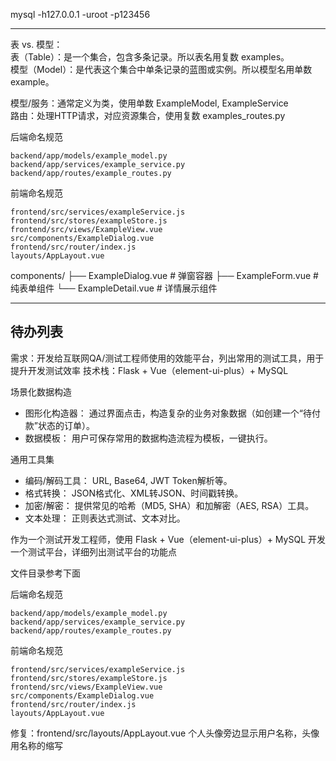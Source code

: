 
mysql -h127.0.0.1 -uroot -p123456

----------------------------------------------------------------------------------------------------------------



表 vs. 模型：  
表（Table）：是一个集合，包含多条记录。所以表名用复数 examples。  
模型（Model）：是代表这个集合中单条记录的蓝图或实例。所以模型名用单数 example。  

模型/服务：通常定义为类，使用单数 ExampleModel, ExampleService  
路由：处理HTTP请求，对应资源集合，使用复数 examples_routes.py  

后端命名规范
```
backend/app/models/example_model.py
backend/app/services/example_service.py
backend/app/routes/example_routes.py
```

前端命名规范
```
frontend/src/services/exampleService.js
frontend/src/stores/exampleStore.js
frontend/src/views/ExampleView.vue
src/components/ExampleDialog.vue
frontend/src/router/index.js
layouts/AppLayout.vue
```

components/
├── ExampleDialog.vue         # 弹窗容器
├── ExampleForm.vue           # 纯表单组件
└── ExampleDetail.vue         # 详情展示组件


----------------------------------------------------------------------------------------------------------------


## 待办列表

需求：开发给互联网QA/测试工程师使用的效能平台，列出常用的测试工具，用于提升开发测试效率
技术栈：Flask + Vue（element-ui-plus）+ MySQL 

场景化数据构造
- 图形化构造器： 通过界面点击，构造复杂的业务对象数据（如创建一个“待付款”状态的订单）。
- 数据模板： 用户可保存常用的数据构造流程为模板，一键执行。

通用工具集
- 编码/解码工具： URL, Base64, JWT Token解析等。
- 格式转换： JSON格式化、XML转JSON、时间戳转换。
- 加密/解密： 提供常见的哈希（MD5, SHA）和加解密（AES, RSA）工具。
- 文本处理： 正则表达式测试、文本对比。

作为一个测试开发工程师，使用 Flask + Vue（element-ui-plus）+ MySQL 开发一个测试平台，详细列出测试平台的功能点

文件目录参考下面

后端命名规范
```
backend/app/models/example_model.py
backend/app/services/example_service.py
backend/app/routes/example_routes.py
```

前端命名规范
```
frontend/src/services/exampleService.js
frontend/src/stores/exampleStore.js
frontend/src/views/ExampleView.vue
src/components/ExampleDialog.vue
frontend/src/router/index.js
layouts/AppLayout.vue
```

修复：frontend/src/layouts/AppLayout.vue 个人头像旁边显示用户名称，头像用名称的缩写